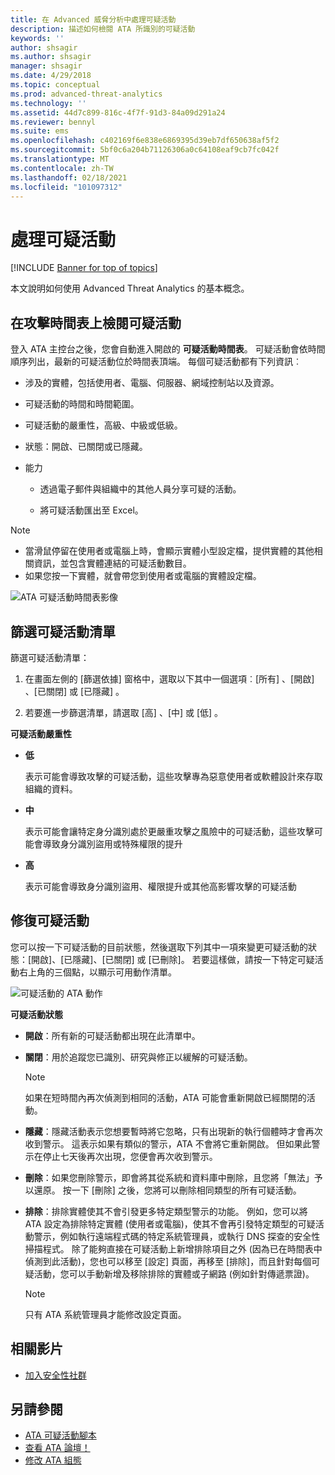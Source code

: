 ```yaml
---
title: 在 Advanced 威脅分析中處理可疑活動
description: 描述如何檢閱 ATA 所識別的可疑活動
keywords: ''
author: shsagir
ms.author: shsagir
manager: shsagir
ms.date: 4/29/2018
ms.topic: conceptual
ms.prod: advanced-threat-analytics
ms.technology: ''
ms.assetid: 44d7c899-816c-4f7f-91d3-84a09d291a24
ms.reviewer: bennyl
ms.suite: ems
ms.openlocfilehash: c402169f6e838e6869395d39eb7df650638af5f2
ms.sourcegitcommit: 5bf0c6a204b71126306a0c64108eaf9cb7fc042f
ms.translationtype: MT
ms.contentlocale: zh-TW
ms.lasthandoff: 02/18/2021
ms.locfileid: "101097312"
---
```

# <a name="working-with-suspicious-activities"></a>處理可疑活動

[!INCLUDE [Banner for top of topics](includes/banner.md)]

本文說明如何使用 Advanced Threat Analytics 的基本概念。

## <a name="review-suspicious-activities-on-the-attack-time-line"></a>在攻擊時間表上檢閱可疑活動
登入 ATA 主控台之後，您會自動進入開啟的 **可疑活動時間表**。 可疑活動會依時間順序列出，最新的可疑活動位於時間表頂端。
每個可疑活動都有下列資訊︰

- 涉及的實體，包括使用者、電腦、伺服器、網域控制站以及資源。

- 可疑活動的時間和時間範圍。

- 可疑活動的嚴重性，高級、中級或低級。

- 狀態：開啟、已關閉或已隱藏。

- 能力

    - 透過電子郵件與組織中的其他人員分享可疑的活動。

    - 將可疑活動匯出至 Excel。

> [!NOTE]
> - 當滑鼠停留在使用者或電腦上時，會顯示實體小型設定檔，提供實體的其他相關資訊，並包含實體連結的可疑活動數目。
> - 如果您按一下實體，就會帶您到使用者或電腦的實體設定檔。

![ATA 可疑活動時間表影像](media/ATA-Suspicious-Activity-Timeline.JPG)

## <a name="filter-suspicious-activities-list"></a>篩選可疑活動清單
篩選可疑活動清單：

1. 在畫面左側的 [篩選依據]  窗格中，選取以下其中一個選項︰[所有]  、[開啟]  、[已關閉]  或 [已隱藏]  。

1. 若要進一步篩選清單，請選取 [高]  、[中]  或 [低]  。

**可疑活動嚴重性**

-   **低**

    表示可能會導致攻擊的可疑活動，這些攻擊專為惡意使用者或軟體設計來存取組織的資料。

-   **中**

    表示可能會讓特定身分識別處於更嚴重攻擊之風險中的可疑活動，這些攻擊可能會導致身分識別盜用或特殊權限的提升

-   **高**

    表示可能會導致身分識別盜用、權限提升或其他高影響攻擊的可疑活動


## <a name="remediating-suspicious-activities"></a>修復可疑活動
您可以按一下可疑活動的目前狀態，然後選取下列其中一項來變更可疑活動的狀態：[開啟]、[已隱藏]、[已關閉] 或 [已刪除]。
若要這樣做，請按一下特定可疑活動右上角的三個點，以顯示可用動作清單。

![可疑活動的 ATA 動作](media/sa-actions.png)

**可疑活動狀態**

- **開啟**：所有新的可疑活動都出現在此清單中。

- **關閉**：用於追蹤您已識別、研究與修正以緩解的可疑活動。

  > [!NOTE]
  > 如果在短時間內再次偵測到相同的活動，ATA 可能會重新開啟已經關閉的活動。

- **隱藏**：隱藏活動表示您想要暫時將它忽略，只有出現新的執行個體時才會再次收到警示。 這表示如果有類似的警示，ATA 不會將它重新開啟。 但如果此警示在停止七天後再次出現，您便會再次收到警示。

- **刪除**：如果您刪除警示，即會將其從系統和資料庫中刪除，且您將「無法」予以還原。 按一下 [刪除] 之後，您將可以刪除相同類型的所有可疑活動。

- **排除**：排除實體使其不會引發更多特定類型警示的功能。 例如，您可以將 ATA 設定為排除特定實體 (使用者或電腦)，使其不會再引發特定類型的可疑活動警示，例如執行遠端程式碼的特定系統管理員，或執行 DNS 探查的安全性掃描程式。 除了能夠直接在可疑活動上新增排除項目之外 (因為已在時間表中偵測到此活動)，您也可以移至 [設定] 頁面，再移至 [排除]，而且針對每個可疑活動，您可以手動新增及移除排除的實體或子網路 (例如針對傳遞票證)。 
  > [!NOTE]
  > 只有 ATA 系統管理員才能修改設定頁面。


## <a name="related-videos"></a>相關影片
- [加入安全性社群](https://channel9.msdn.com/Shows/Microsoft-Security/Join-the-Security-Community)


## <a name="see-also"></a>另請參閱
- [ATA 可疑活動腳本](/samples/browse/?redirectedfrom=TechNet-Gallery)
- [查看 ATA 論壇！](https://social.technet.microsoft.com/Forums/security/home?forum=mata)
- [修改 ATA 組態](modifying-ata-center-configuration.md)
